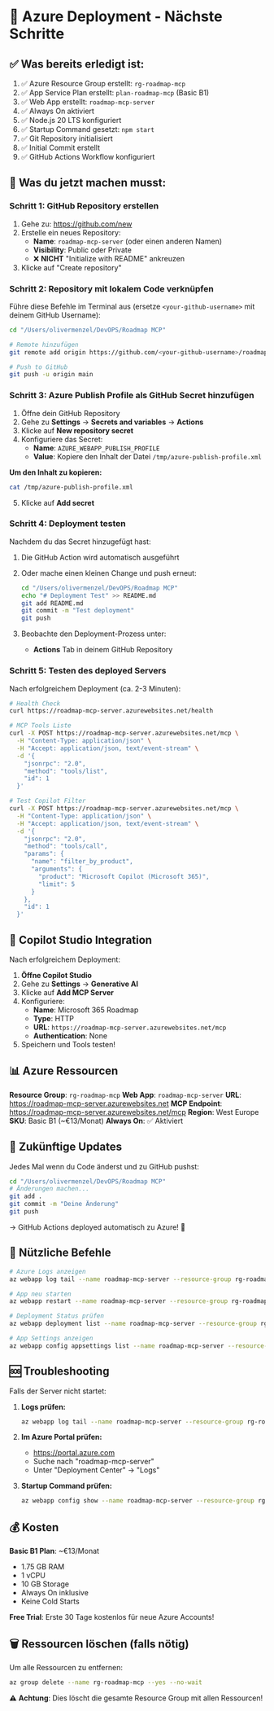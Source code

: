 # 🚀 Azure Deployment - Nächste Schritte

## ✅ Was bereits erledigt ist:

1. ✅ Azure Resource Group erstellt: `rg-roadmap-mcp`
2. ✅ App Service Plan erstellt: `plan-roadmap-mcp` (Basic B1)
3. ✅ Web App erstellt: `roadmap-mcp-server`
4. ✅ Always On aktiviert
5. ✅ Node.js 20 LTS konfiguriert
6. ✅ Startup Command gesetzt: `npm start`
7. ✅ Git Repository initialisiert
8. ✅ Initial Commit erstellt
9. ✅ GitHub Actions Workflow konfiguriert

## 🔧 Was du jetzt machen musst:

### Schritt 1: GitHub Repository erstellen

1. Gehe zu: https://github.com/new
2. Erstelle ein neues Repository:
   - **Name**: `roadmap-mcp-server` (oder einen anderen Namen)
   - **Visibility**: Public oder Private
   - ❌ **NICHT** "Initialize with README" ankreuzen
3. Klicke auf "Create repository"

### Schritt 2: Repository mit lokalem Code verknüpfen

Führe diese Befehle im Terminal aus (ersetze `<your-github-username>` mit deinem GitHub Username):

```bash
cd "/Users/olivermenzel/DevOPS/Roadmap MCP"

# Remote hinzufügen
git remote add origin https://github.com/<your-github-username>/roadmap-mcp-server.git

# Push to GitHub
git push -u origin main
```

### Schritt 3: Azure Publish Profile als GitHub Secret hinzufügen

1. Öffne dein GitHub Repository
2. Gehe zu **Settings** → **Secrets and variables** → **Actions**
3. Klicke auf **New repository secret**
4. Konfiguriere das Secret:
   - **Name**: `AZURE_WEBAPP_PUBLISH_PROFILE`
   - **Value**: Kopiere den Inhalt der Datei `/tmp/azure-publish-profile.xml`

**Um den Inhalt zu kopieren:**
```bash
cat /tmp/azure-publish-profile.xml
```

5. Klicke auf **Add secret**

### Schritt 4: Deployment testen

Nachdem du das Secret hinzugefügt hast:

1. Die GitHub Action wird automatisch ausgeführt
2. Oder mache einen kleinen Change und push erneut:
   ```bash
   cd "/Users/olivermenzel/DevOPS/Roadmap MCP"
   echo "# Deployment Test" >> README.md
   git add README.md
   git commit -m "Test deployment"
   git push
   ```

3. Beobachte den Deployment-Prozess unter:
   - **Actions** Tab in deinem GitHub Repository

### Schritt 5: Testen des deployed Servers

Nach erfolgreichem Deployment (ca. 2-3 Minuten):

```bash
# Health Check
curl https://roadmap-mcp-server.azurewebsites.net/health

# MCP Tools Liste
curl -X POST https://roadmap-mcp-server.azurewebsites.net/mcp \
  -H "Content-Type: application/json" \
  -H "Accept: application/json, text/event-stream" \
  -d '{
    "jsonrpc": "2.0",
    "method": "tools/list",
    "id": 1
  }'

# Test Copilot Filter
curl -X POST https://roadmap-mcp-server.azurewebsites.net/mcp \
  -H "Content-Type: application/json" \
  -H "Accept: application/json, text/event-stream" \
  -d '{
    "jsonrpc": "2.0",
    "method": "tools/call",
    "params": {
      "name": "filter_by_product",
      "arguments": {
        "product": "Microsoft Copilot (Microsoft 365)",
        "limit": 5
      }
    },
    "id": 1
  }'
```

## 🎯 Copilot Studio Integration

Nach erfolgreichem Deployment:

1. **Öffne Copilot Studio**
2. Gehe zu **Settings** → **Generative AI**
3. Klicke auf **Add MCP Server**
4. Konfiguriere:
   - **Name**: Microsoft 365 Roadmap
   - **Type**: HTTP
   - **URL**: `https://roadmap-mcp-server.azurewebsites.net/mcp`
   - **Authentication**: None
5. Speichern und Tools testen!

## 📊 Azure Ressourcen

**Resource Group**: `rg-roadmap-mcp`
**Web App**: `roadmap-mcp-server`
**URL**: https://roadmap-mcp-server.azurewebsites.net
**MCP Endpoint**: https://roadmap-mcp-server.azurewebsites.net/mcp
**Region**: West Europe
**SKU**: Basic B1 (~€13/Monat)
**Always On**: ✅ Aktiviert

## 🔄 Zukünftige Updates

Jedes Mal wenn du Code änderst und zu GitHub pushst:

```bash
cd "/Users/olivermenzel/DevOPS/Roadmap MCP"
# Änderungen machen...
git add .
git commit -m "Deine Änderung"
git push
```

→ GitHub Actions deployed automatisch zu Azure! 🚀

## 📝 Nützliche Befehle

```bash
# Azure Logs anzeigen
az webapp log tail --name roadmap-mcp-server --resource-group rg-roadmap-mcp

# App neu starten
az webapp restart --name roadmap-mcp-server --resource-group rg-roadmap-mcp

# Deployment Status prüfen
az webapp deployment list --name roadmap-mcp-server --resource-group rg-roadmap-mcp

# App Settings anzeigen
az webapp config appsettings list --name roadmap-mcp-server --resource-group rg-roadmap-mcp
```

## 🆘 Troubleshooting

Falls der Server nicht startet:

1. **Logs prüfen:**
   ```bash
   az webapp log tail --name roadmap-mcp-server --resource-group rg-roadmap-mcp
   ```

2. **Im Azure Portal prüfen:**
   - https://portal.azure.com
   - Suche nach "roadmap-mcp-server"
   - Unter "Deployment Center" → "Logs"

3. **Startup Command prüfen:**
   ```bash
   az webapp config show --name roadmap-mcp-server --resource-group rg-roadmap-mcp --query "appCommandLine"
   ```

## 💰 Kosten

**Basic B1 Plan**: ~€13/Monat
- 1.75 GB RAM
- 1 vCPU
- 10 GB Storage
- Always On inklusive
- Keine Cold Starts

**Free Trial**: Erste 30 Tage kostenlos für neue Azure Accounts!

## 🗑️ Ressourcen löschen (falls nötig)

Um alle Ressourcen zu entfernen:

```bash
az group delete --name rg-roadmap-mcp --yes --no-wait
```

⚠️ **Achtung**: Dies löscht die gesamte Resource Group mit allen Ressourcen!
